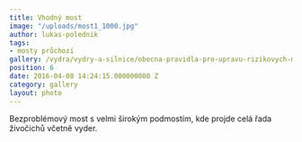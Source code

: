 ```yaml
---
title: Vhodný most
image: "/uploads/most1_1000.jpg"
author: lukas-polednik
tags:
- mosty průchozí
gallery: /vydra/vydry-a-silnice/obecna-pravidla-pro-upravu-rizikovych-mist
position: 6
date: 2016-04-08 14:24:15.000000000 Z
category: gallery
layout: photo
---
```

Bezproblémový most s velmi širokým podmostím, kde projde celá řada
živočichů včetně vyder.
